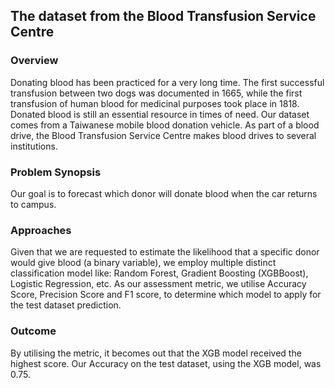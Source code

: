 ## The dataset from the Blood Transfusion Service Centre
### Overview
Donating blood has been practiced for a very long time. The first successful transfusion between two dogs was documented in 1665, while the first transfusion of human blood for medicinal purposes took place in 1818. Donated blood is still an essential resource in times of need.
Our dataset comes from a Taiwanese mobile blood donation vehicle. As part of a blood drive, the Blood Transfusion Service Centre makes blood drives to several institutions.

### Problem Synopsis
Our goal is to forecast which donor will donate blood when the car returns to campus.
### Approaches
Given that we are requested to estimate the likelihood that a specific donor would give blood (a binary variable), we employ multiple distinct classification model like: Random Forest, Gradient Boosting (XGBBoost), Logistic Regression, etc.
As our assessment metric, we utilise Accuracy Score, Precision Score and F1 score, to determine which model to apply for the test dataset prediction.
### Outcome
By utilising the metric, it becomes out that the XGB model received the highest score. Our Accuracy on the test dataset, using the XGB model, was 0.75.
